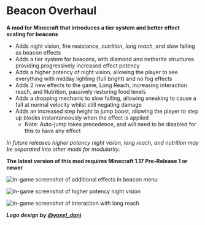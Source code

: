 # Beacon Overhaul

**A mod for Minecraft that introduces a tier system and better effect scaling for beacons**

- Adds night vision, fire resistance, *nutrition*, *long reach*, and slow falling as beacon effects
- Adds a tier system for beacons, with diamond and netherite structures providing progressively increased effect potency
- Adds a higher potency of night vision, allowing the player to see everything with midday lighting (full bright) and no fog effects
- Adds 2 new effects to the game, Long Reach, increasing interaction reach, and Nutrition, passively restoring food levels
- Adds a dropping mechanic to slow falling, allowing sneaking to cause a fall at normal velocity whilst still negating damage
- Adds an increased step height to jump boost, allowing the player to step up blocks instantaneously when the effect is applied
  - Note: Auto-jump takes precedence, and will need to be disabled for this to have any effect

*In future releases higher potency night vision, long reach, and nutrition may be separated into other mods for modularity.*

**The latest version of this mod requires Minecraft 1.17 Pre-Release 1 or newer**

![In-game screenshot of additional effects in beacon menu](https://i.imgur.com/A8q0WBK.png)

![In-game screenshot of higher potency night vision](https://i.imgur.com/bpYifIW.png)

![In-game screenshot of interaction with long reach](https://i.imgur.com/KyiAKFg.png)

***Logo design by [@voxel_dani](https://twitter.com/voxel_dani)***
